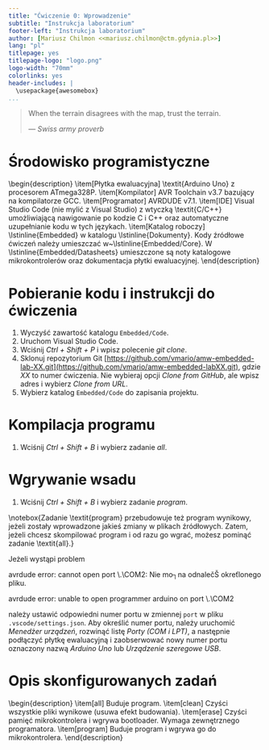 ```yaml
---
title: "Ćwiczenie 0: Wprowadzenie"
subtitle: "Instrukcja laboratorium"
footer-left: "Instrukcja laboratorium"
author: [Mariusz Chilmon <<mariusz.chilmon@ctm.gdynia.pl>>]
lang: "pl"
titlepage: yes
titlepage-logo: "logo.png"
logo-width: "70mm"
colorlinks: yes
header-includes: |
  \usepackage{awesomebox}
...
```


> When the terrain disagrees with the map, trust the terrain.
>
> — _Swiss army proverb_

# Środowisko programistyczne

\begin{description}
\item[Płytka ewaluacyjna]
\textit{Arduino Uno} z procesorem ATmega328P.
\item[Kompilator]
AVR Toolchain v3.7 bazujący na kompilatorze GCC.
\item[Programator]
AVRDUDE v7.1.
\item[IDE]
Visual Studio Code (nie mylić z Visual Studio) z wtyczką \textit{C/C++} umożliwiającą nawigowanie po kodzie C i C++ oraz automatyczne uzupełnianie kodu w tych językach.
\item[Katalog roboczy]
\lstinline{Embedded} w katalogu \lstinline{Dokumenty}. Kody źródłowe ćwiczeń należy umieszczać w~\lstinline{Embedded/Core}. W \lstinline{Embedded/Datasheets} umieszczone są noty katalogowe mikrokontrolerów oraz dokumentacja płytki ewaluacyjnej.
\end{description}

# Pobieranie kodu i instrukcji do ćwiczenia

1. Wyczyść zawartość katalogu `Embedded/Code`.
1. Uruchom Visual Studio Code.
1. Wciśnij _Ctrl + Shift + P_ i wpisz polecenie _git clone_.
1. Sklonuj repozytorium Git [https://github.com/vmario/amw-embedded-lab-XX.git](https://github.com/vmario/amw-embedded-labXX.git), gdzie _XX_ to numer ćwiczenia. Nie wybieraj opcji _Clone from GitHub_, ale wpisz adres i wybierz _Clone from URL_.
1. Wybierz katalog `Embedded/Code` do zapisania projektu.

# Kompilacja programu

1. Wciśnij _Ctrl + Shift + B_ i wybierz zadanie _all_.

# Wgrywanie wsadu

1. Wciśnij _Ctrl + Shift + B_ i wybierz zadanie _program_.

\notebox{Zadanie \textit{program} przebudowuje też program wynikowy, jeżeli zostały wprowadzone jakieś zmiany w plikach źródłowych. Zatem, jeżeli chcesz skompilować program i od razu go wgrać, możesz pominąć zadanie \textit{all}.}

Jeżeli wystąpi problem

avrdude error: cannot open port \\.\COM2: Nie mo┐na odnalečŠ okreťlonego pliku.

avrdude error: unable to open programmer arduino on port \\.\COM2

należy ustawić odpowiedni numer portu w zmiennej `port` w pliku `.vscode/settings.json`. Aby określić numer portu, należy uruchomić _Menedżer urządzeń_, rozwinąć listę _Porty (COM i LPT)_, a następnie podłączyć płytkę ewaluacyjną i zaobserwować nowy numer portu oznaczony nazwą _Arduino Uno_ lub _Urządzenie szeregowe USB_.

# Opis skonfigurowanych zadań

\begin{description}
\item[all]
Buduje program.
\item[clean]
Czyści wszystkie pliki wynikowe (usuwa efekt budowania).
\item[erase]
Czyści pamięć mikrokontrolera i wgrywa bootloader. Wymaga zewnętrznego programatora.
\item[program]
Buduje program i wgrywa go do mikrokontrolera.
\end{description}
